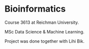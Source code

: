 # Bioinformatics
Course 3613 at Reichman University.

MSc Data Science & Machine Learning.

Project was done together with Lihi Bik.
